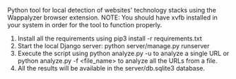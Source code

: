 Python tool for local detection of websites' technology stacks using the Wappalyzer browser extension.
NOTE: You should have xvfb installed in your system in order for the tool to function properly.

1. Install all the requirements using pip3 install -r requirements.txt
2. Start the local Django server: python server/manage.py runserver
3. Execute the script using python analyze.py -u <url> to analyze a single URL or python analyze.py -f <file_name> to analyze all the URLs from a file. 
4. All the results will be available in the server/db.sqlite3 database.